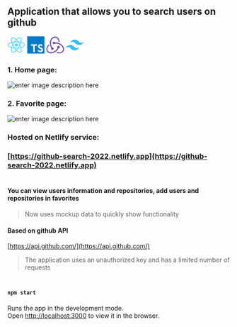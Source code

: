 ## Application that allows you to search users on github

<code><img title="React" alt="apple" width="40px" src="https://raw.githubusercontent.com/devicons/devicon/1119b9f84c0290e0f0b38982099a2bd027a48bf1/icons/react/react-original.svg" /></code>
<code><img title="TypeScript" alt="apple" width="40px" src="https://raw.githubusercontent.com/devicons/devicon/1119b9f84c0290e0f0b38982099a2bd027a48bf1/icons/typescript/typescript-plain.svg" /></code>
<code><img title="Redux" alt="apple" width="40px" src="https://raw.githubusercontent.com/devicons/devicon/1119b9f84c0290e0f0b38982099a2bd027a48bf1/icons/redux/redux-original.svg" /></code>
<code><img title="Tailwind" alt="apple" width="40px" src="https://raw.githubusercontent.com/devicons/devicon/1119b9f84c0290e0f0b38982099a2bd027a48bf1/icons/tailwindcss/tailwindcss-plain.svg" /></code>

### 1. Home page:
![enter image description here](https://i.ibb.co/7RkWFx5/Screenshot-6.png)
### 2. Favorite page:
![enter image description here](https://i.ibb.co/197ySRC/Screenshot-8.png)
### Hosted on Netlify service:

### [https://github-search-2022.netlify.app](https://github-search-2022.netlify.app)

#

#### You can view users information and repositories, add users and repositories in favorites

> Now uses mockup data to quickly show functionality

#### Based on github API

[https://api.github.com/](https://api.github.com/)

> The application uses an unauthorized key and has a limited number of requests

#

#### `npm start`

Runs the app in the development mode.\
Open [http://localhost:3000](http://localhost:3000) to view it in the browser.
